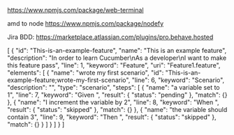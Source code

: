 https://www.npmjs.com/package/web-terminal

amd to node https://www.npmjs.com/package/nodefy

Jira BDD: https://marketplace.atlassian.com/plugins/pro.behave.hosted

[
	{
		"id": "This-is-an-example-feature",
		"name": "This is an example feature",
		"description": "In order to learn Cucumber\nAs a developer\nI want to make this feature pass",
		"line": 1,
		"keyword": "Feature",
		"uri": "Feature1.feature",
		"elements": [
			{
				"name": "wrote my first scenario",
				"id": "This-is-an-example-feature;wrote-my-first-scenario",
				"line": 6,
				"keyword": "Scenario",
				"description": "",
				"type": "scenario",
				"steps": [
					{
						"name": "a variable set to 1",
						"line": 7,
						"keyword": "Given ",
						"result": {
							"status": "pending"
						},
						"match": {}
					},
					{
						"name": "I increment the variable by 2",
						"line": 8,
						"keyword": "When ",
						"result": {
							"status": "skipped"
						},
						"match": {}
					},
					{
						"name": "the variable should contain 3",
						"line": 9,
						"keyword": "Then ",
						"result": {
							"status": "skipped"
						},
						"match": {}
					}
				]
			}
		]
	}
]